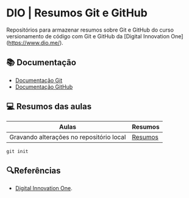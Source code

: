 
# DIO | Resumos Git e GitHub 

Repositórios para armazenar resumos sobre Git e GitHub do curso versionamento de código com Git e GitHub da [Digital Innovation One] (https://www.dio.me/).

## 📚 Documentação
- [Documentação Git](https://git-scm.com/doc)
- [Documentação GitHub](https://docs.github.com/)

## 💻 Resumos das aulas

| Aulas | Resumos |
|------|---------|
| Gravando alterações no repositório local | [Resumos]() |

```
git init 
```
## 🔍Referências 

- [Digital Innovation One]().